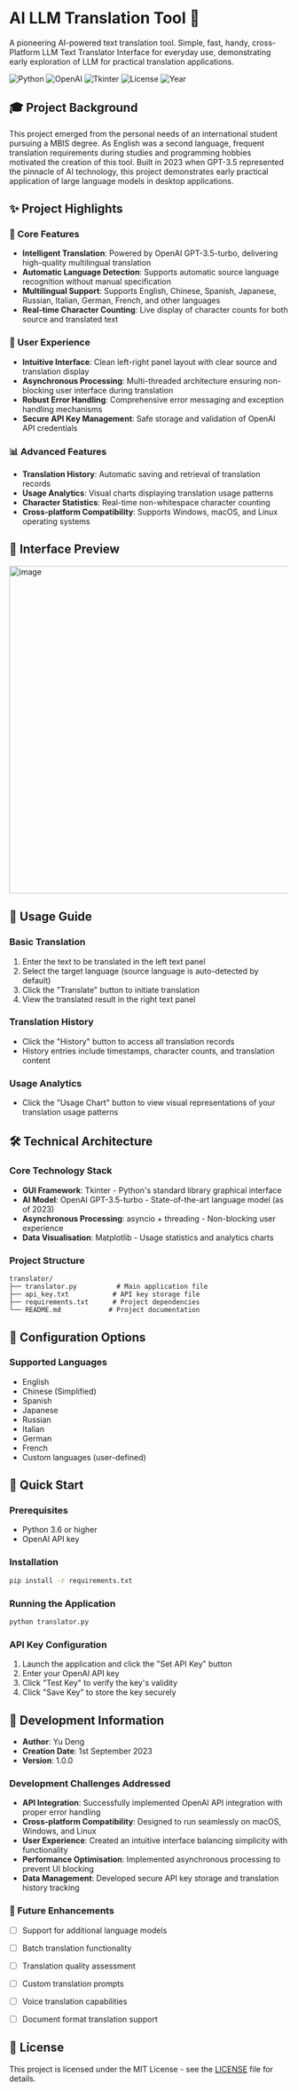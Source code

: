 # AI LLM Translation Tool 🚀

A pioneering AI-powered text translation tool. Simple, fast, handy, cross-Platform LLM Text Translator Interface for everyday use, demonstrating early exploration of LLM for practical translation applications.

![Python](https://img.shields.io/badge/Python-3.6+-blue.svg)
![OpenAI](https://img.shields.io/badge/OpenAI-GPT--3.5--turbo-green.svg)
![Tkinter](https://img.shields.io/badge/GUI-Tkinter-orange.svg)
![License](https://img.shields.io/badge/License-MIT-yellow.svg)
![Year](https://img.shields.io/badge/Year-2023-purple.svg)

## 🎓 Project Background

This project emerged from the personal needs of an international student pursuing a MBIS degree. As English was a second language, frequent translation requirements during studies and programming hobbies motivated the creation of this tool. Built in 2023 when GPT-3.5 represented the pinnacle of AI technology, this project demonstrates early practical application of large language models in desktop applications.

## ✨ Project Highlights

### 🎯 Core Features
- **Intelligent Translation**: Powered by OpenAI GPT-3.5-turbo, delivering high-quality multilingual translation
- **Automatic Language Detection**: Supports automatic source language recognition without manual specification
- **Multilingual Support**: Supports English, Chinese, Spanish, Japanese, Russian, Italian, German, French, and other languages
- **Real-time Character Counting**: Live display of character counts for both source and translated text

### 🎨 User Experience
- **Intuitive Interface**: Clean left-right panel layout with clear source and translation display
- **Asynchronous Processing**: Multi-threaded architecture ensuring non-blocking user interface during translation
- **Robust Error Handling**: Comprehensive error messaging and exception handling mechanisms
- **Secure API Key Management**: Safe storage and validation of OpenAI API credentials

### 📊 Advanced Features
- **Translation History**: Automatic saving and retrieval of translation records
- **Usage Analytics**: Visual charts displaying translation usage patterns
- **Character Statistics**: Real-time non-whitespace character counting
- **Cross-platform Compatibility**: Supports Windows, macOS, and Linux operating systems


## 👀 Interface Preview

<img width="762" height="590" alt="image" src="https://github.com/user-attachments/assets/38c22f89-3205-4055-bbf9-cac27aa735b4" />

## 📖 Usage Guide

### Basic Translation
1. Enter the text to be translated in the left text panel
2. Select the target language (source language is auto-detected by default)
3. Click the "Translate" button to initiate translation
4. View the translated result in the right text panel

### Translation History
- Click the "History" button to access all translation records
- History entries include timestamps, character counts, and translation content

### Usage Analytics
- Click the "Usage Chart" button to view visual representations of your translation usage patterns

## 🛠️ Technical Architecture

### Core Technology Stack
- **GUI Framework**: Tkinter - Python's standard library graphical interface
- **AI Model**: OpenAI GPT-3.5-turbo - State-of-the-art language model (as of 2023)
- **Asynchronous Processing**: asyncio + threading - Non-blocking user experience
- **Data Visualisation**: Matplotlib - Usage statistics and analytics charts

### Project Structure
```
translator/
├── translator.py          # Main application file
├── api_key.txt           # API key storage file
├── requirements.txt      # Project dependencies
└── README.md            # Project documentation
```

## 🔧 Configuration Options

### Supported Languages
- English
- Chinese (Simplified)
- Spanish
- Japanese
- Russian
- Italian
- German
- French
- Custom languages (user-defined)


## 🚀 Quick Start

### Prerequisites
- Python 3.6 or higher
- OpenAI API key

### Installation
```bash
pip install -r requirements.txt
```

### Running the Application
```bash
python translator.py
```

### API Key Configuration
1. Launch the application and click the "Set API Key" button
2. Enter your OpenAI API key
3. Click "Test Key" to verify the key's validity
4. Click "Save Key" to store the key securely


## 📝 Development Information

- **Author**: Yu Deng
- **Creation Date**: 1st September 2023
- **Version**: 1.0.0

### Development Challenges Addressed
- **API Integration**: Successfully implemented OpenAI API integration with proper error handling
- **Cross-platform Compatibility**: Designed to run seamlessly on macOS, Windows, and Linux
- **User Experience**: Created an intuitive interface balancing simplicity with functionality
- **Performance Optimisation**: Implemented asynchronous processing to prevent UI blocking
- **Data Management**: Developed secure API key storage and translation history tracking

### 🔮 Future Enhancements

- [ ] Support for additional language models
- [ ] Batch translation functionality
- [ ] Translation quality assessment
- [ ] Custom translation prompts
- [ ] Voice translation capabilities
- [ ] Document format translation support


## 📄 License

This project is licensed under the MIT License - see the [LICENSE](LICENSE) file for details.
